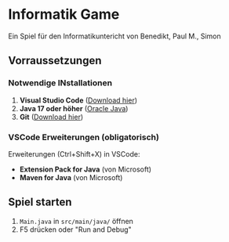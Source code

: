 # Informatik Game

Ein Spiel für den Informatikuntericht von Benedikt, Paul M., Simon

## Vorraussetzungen

### Notwendige INstallationen
1. **Visual Studio Code** ([Download hier](https://code.visualstudio.com/))
2. **Java 17 oder höher** ([Oracle Java](https://www.oracle.com/java/))
3. **Git** ([Download hier](https://git-scm.com/))

### VSCode Erweiterungen (obligatorisch)
Erweiterungen (Ctrl+Shift+X) in VSCode:
- **Extension Pack for Java** (von Microsoft)
- **Maven for Java** (von Microsoft)

## Spiel starten
1. `Main.java` in `src/main/java/` öffnen
2. F5 drücken oder "Run and Debug"